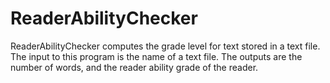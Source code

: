 # ReaderAbilityChecker
ReaderAbilityChecker computes the grade level for text stored in a text file.
The input to this program is the name of a text file. The outputs are the number
of words, and the reader ability grade of the reader.  

